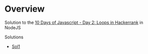 
# Overview 

Solution to the [10 Days of Javascript - Day 2: Loops in Hackerrank](https://www.hackerrank.com/challenges/js10-loops/problem?h_r=next-challenge&h_v=zen) in NodeJS 

Solutions 
- [Sol1](sol1_20190818_2032_1.js)



